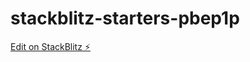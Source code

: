 # stackblitz-starters-pbep1p

[Edit on StackBlitz ⚡️](https://stackblitz.com/edit/stackblitz-starters-pbep1p)